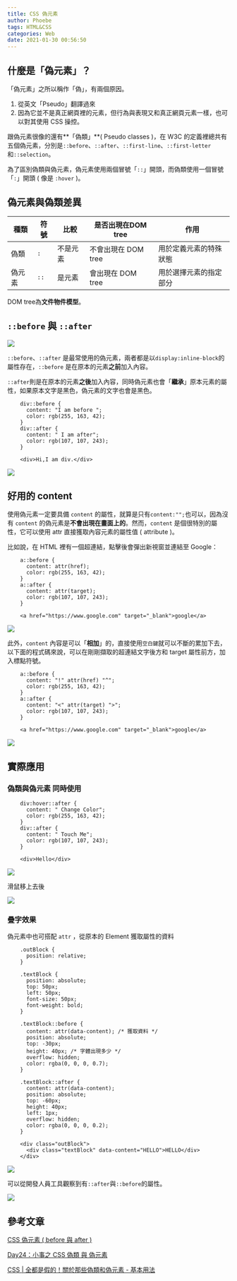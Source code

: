 ```yaml
---
title: CSS 偽元素
author: Phoebe
tags: HTML&CSS
categories: Web
date: 2021-01-30 00:56:50
---
```

## 什麼是「偽元素」？

「偽元素」之所以稱作「偽」，有兩個原因。

1. 從英文「Pseudo」翻譯過來
2. 因為它並不是真正網頁裡的元素，但行為與表現又和真正網頁元素一樣，也可以對其使用 CSS 操控。
<!--more-->
跟偽元素很像的還有**「偽類」**( Pseudo classes )，在 W3C 的定義裡總共有五個偽元素，分別是`::before`、`::after`、`::first-line`、`::first-letter`和`::selection`。

為了區別偽類與偽元素，偽元素使用兩個冒號「`::`」開頭，而偽類使用一個冒號「`:`」開頭 ( 像是 `:hover` )。

## 偽元素與偽類差異

| 種類 | 符號 | 比較 | 是否出現在DOM tree | 作用 |
| - | ------------- | ------------- |------------- |------------- |
| 偽類 | `:` | 不是元素 | 不會出現在 DOM tree | 用於定義元素的特殊狀態 |
| 偽元素 |`::` | 是元素 | 會出現在 DOM tree | 用於選擇元素的指定部分 |

DOM tree為**文件物件模型**。

## `::before` 與 `::after`


![](https://i.imgur.com/yQMeOLa.png)


`::before`、`::after` 是最常使用的偽元素，兩者都是以`display:inline-block`的屬性存在，`::before` 是在原本的元素**之前**加入內容。

`::after`則是在原本的元素**之後**加入內容，同時偽元素也會「**繼承**」原本元素的屬性，如果原本文字是黑色，偽元素的文字也會是黑色。

```css=
    div::before {
      content: "I am before ";
      color: rgb(255, 163, 42);
    }
    div::after {
      content: " I am after";
      color: rgb(107, 107, 243);
    }
```

```html=
    <div>Hi,I am div.</div>
```
![](https://i.imgur.com/ejt1CUE.png)



## 好用的 content

使用偽元素一定要具備 `content` 的屬性，就算是只有`content:"";`也可以，因為沒有 `content` 的偽元素是**不會出現在畫面上的**。然而，`content` 是個很特別的屬性，它可以使用 attr 直接獲取內容元素的屬性值 ( attribute )。

比如說，在 HTML 裡有一個超連結，點擊後會彈出新視窗並連結至 Google：

```css=
    a::before {
      content: attr(href);
      color: rgb(255, 163, 42);
    }
    a::after {
      content: attr(target);
      color: rgb(107, 107, 243);
    }
```
```html=
    <a href="https://www.google.com" target="_blank">google</a>
```

![](https://i.imgur.com/m6Fk6sL.png)


此外，`content` 內容是可以「**相加**」的，直接使用`空白鍵`就可以不斷的累加下去，以下面的程式碼來說，可以在剛剛擷取的超連結文字後方和 target 屬性前方，加入標點符號。

```css=
    a::before {
      content: "!" attr(href) "^";
      color: rgb(255, 163, 42);
    }
    a::after {
      content: "<" attr(target) ">";
      color: rgb(107, 107, 243);
    }
```

```html=
    <a href="https://www.google.com" target="_blank">google</a>
```

![](https://i.imgur.com/bH9e1eZ.png)

## 實際應用

### 偽類與偽元素 同時使用

```css=
    div:hover::after {
      content: " Change Color";
      color: rgb(255, 163, 42);
    }
    div::after {
      content: " Touch Me";
      color: rgb(107, 107, 243);
    }
```

```html=
    <div>Hello</div>
```

![](https://i.imgur.com/cptVBXk.png)

滑鼠移上去後

![](https://i.imgur.com/zaW5auy.png)

### 疊字效果

偽元素中也可搭配 `attr` ，從原本的 Element 獲取屬性的資料

```css=
    .outBlock {
      position: relative;
    }

    .textBlock {
      position: absolute;
      top: 50px;
      left: 50px;
      font-size: 50px;
      font-weight: bold;
    }

    .textBlock::before {
      content: attr(data-content); /* 獲取資料 */
      position: absolute;
      top: -30px;
      height: 40px; /* 字體出現多少 */
      overflow: hidden;
      color: rgba(0, 0, 0, 0.7);
    }

    .textBlock::after {
      content: attr(data-content);
      position: absolute;
      top: -60px;
      height: 40px;
      left: 1px;
      overflow: hidden;
      color: rgba(0, 0, 0, 0.2);
    }
```

```html=
    <div class="outBlock">
      <div class="textBlock" data-content="HELLO">HELLO</div>
    </div>
```
![](https://i.imgur.com/Sf0X35x.png)

可以從開發人員工具觀察到有`::after`與`::before`的屬性。

![](https://i.imgur.com/2lRV8lS.png)


## 參考文章

[CSS 偽元素 ( before 與 after )](https://www.oxxostudio.tw/articles/201706/pseudo-element-1.html)

[Day24：小事之 CSS 偽類 與 偽元素](https://ithelp.ithome.com.tw/articles/10196924)

[CSS | 全都是假的！關於那些偽類和偽元素 - 基本用法](https://medium.com/enjoy-life-enjoy-coding/css-%E5%85%A8%E9%83%BD%E6%98%AF%E5%81%87%E7%9A%84-%E9%97%9C%E6%96%BC%E9%82%A3%E4%BA%9B%E5%81%BD%E9%A1%9E%E5%92%8C%E5%81%BD%E5%85%83%E7%B4%A0-%E5%9F%BA%E6%9C%AC%E7%94%A8%E6%B3%95-4de48feb8607)